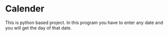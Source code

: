 # Calender
This is python based project. In this program you have to enter any date and you will get the day of that date.
